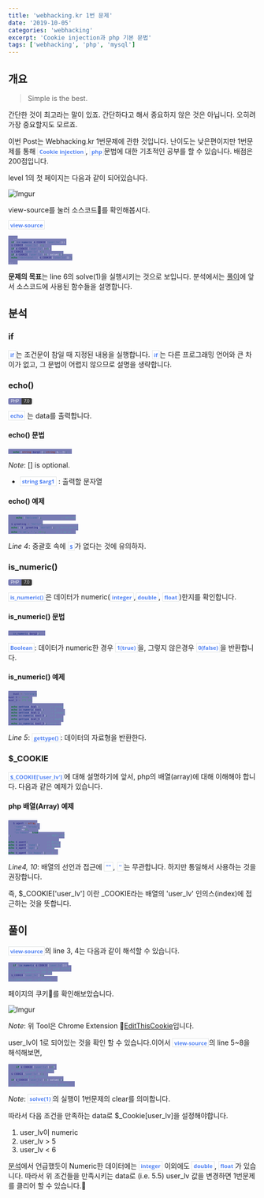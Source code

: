 ```yaml
---
title: 'webhacking.kr 1번 문제'
date: '2019-10-05'
categories: 'webhacking'
excerpt: 'Cookie injection과 php 기본 문법'
tags: ['webhacking', 'php', 'mysql']
---
```


## 개요
> Simple is the best.

간단한 것이 최고라는 말이 있죠. 간단하다고 해서 중요하지 않은 것은 아닙니다. 오히려 가장 중요할지도 모르죠. 

이번 Post는 Webhacking.kr 1번문제에 관한 것입니다. 난이도는 낮은편이지만 1번문제를 통해 `Cookie injection`, `php`문법에 대한 기초적인 공부를 할 수 있습니다. 배점은 200점입니다.

level 1의 첫 페이지는 다음과 같이 되어있습니다.

![Imgur](https://i.imgur.com/NLcyvSy.png)

view-source를 눌러 소스코드🧾를 확인해봅시다.

`view-source`

~~~php
...
  if(!is_numeric($_COOKIE['user_lv'])) 
  $_COOKIE['user_lv']=1;
  if($_COOKIE['user_lv']>=6) 
  $_COOKIE['user_lv']=1;
  if($_COOKIE['user_lv']>5) solve(1);
  echo "<br>level : {$_COOKIE['user_lv']}";
...
~~~

**문제의 목표**는 line 6의 solve(1)을 실행시키는 것으로 보입니다. 분석에서는 [풀이](#풀이)에 앞서 소스코드에 사용된 함수들을 설명합니다. 

## 분석

### if
`if`는 조건문이 참일 때 지정된 내용을 실행합니다. `if`는 다른 프로그래밍 언어와 큰 차이가 없고, 그 문법이 어렵지 않으므로 설명을 생략합니다.

### echo()

<a class="PHP">PHP</a><a class="PHPver">7.0</a>  

`echo` 는 data를 출력합니다.
#### echo() 문법
~~~~php
echo (string $arg1 [, string $...]);
~~~~
*Note*: [] is optional.
- `string $arg1` : 출력할 문자열

#### echo() 예제
~~~~php
  echo ("Welcome");             // Welcome
    
  $_greeting = "Hello";
  echo ("${_greeting} World!"); // Hello World!
  echo "I am", " ", 20+1;       // I am 21
~~~~
*Line 4*: 중괄호 속에 `$`가 없다는 것에 유의하자.

### is_numeric()

<a class="PHP">PHP</a><a class="PHPver">7.0</a>  

`is_numeric()`은 데이터가 numeric(`integer`,`double`, `float`)한지를 확인합니다.

#### is_numeric() 문법
~~~~php
is_numeric($arg1);
~~~~

`Boolean`: 데이터가 numeric한 경우 `1(true)`을, 그렇지 않은경우 `0(false)`을 반환합니다.

#### is_numeric() 예제
~~~php
$val = "string";
$val_2 = 2019;
$val_3 = 273.15;
  
  echo gettype($val);       // string
  echo is_numeric($val);    // 0
  echo gettype($val_2);     // integer
  echo is_numeric($val_2);  // 1
  echo gettype($val_3);     // double
  echo is_numeric($val_3);  // 1
~~~

*Line 5*: `gettype()`: 데이터의 자료형을 반환한다.

### $_COOKIE
`$_COOKIE['user_lv']`에 대해 설명하기에 앞서, php의 배열(array)에 대해 이해해야 합니다. 다음과 같은 예제가 있습니다.
#### php 배열(Array) 예제
~~~~php
$_agent = array(
    'name'=>'Terada',
    'age'=>20,
    "is_happy"=>true
);                        // 배열의 선언

echo $_agent;             // Array
echo $_agent['name'];     // Terada
echo $_agent['age'];      // 20
echo $_agent['is_happy']; // 1
~~~~
*Line4, 10*: 배열의 선언과 접근에 `""`, `''`는 무관합니다. 하지만 통일해서 사용하는 것을 권장합니다. 

즉, $_COOKIE['user_lv'] 이란 _COOKIE라는 배열의 'user_lv' 인의스(index)에 접근하는 것을 뜻합니다.

## 풀이
`view-source`의 line 3, 4는 다음과 같이 해석할 수 있습니다.
~~~~php
if(!is_numeric($_COOKIE['user_lv'])) 
//$_COOKIE라는 Array의 user_lv 요소에 접근하여 
//그 data가 numeric하지 않을 경우
  $_COOKIE['user_lv']=1;
//$_COOKIE의 user_lv을 1로 한다.
~~~~
페이지의 쿠키🍪를 확인해보았습니다.

![Imgur](https://i.imgur.com/rz9SQUZ.png)

*Note*: 위 Tool은 Chrome Extension 🍪[EditThisCookie](https://chrome.google.com/webstore/detail/editthiscookie/fngmhnnpilhplaeedifhccceomclgfbg?hl=ko)입니다.

user_lv이 1로 되어있는 것을 확인 할 수 있습니다.이어서 `view-source`의 line 5~8을 해석해보면,
~~~~php
  if($_COOKIE['user_lv']>=6) 
  // user_lv이 6보다 크거나 같으면 
  $_COOKIE['user_lv']=1;
  // user_lv을 1로 초기화한다.
  if($_COOKIE['user_lv']>5) solve(1);
  // user_lv이 5보다 크면 solve(1)을 실행한다.
~~~~
*Note*: `solve(1)`의 실행이 1번문제의 clear를 의미합니다.

따라서 다음 조건을 만족하는 data로 $_Cookie[user_lv]을 설정해야합니다.
1. user_lv이 numeric
2. user_lv > 5  
3. user_lv < 6

[분석](#분석)에서 언급했듯이 Numeric한 데이터에는 `integer` 이외에도 `double`, `float`가 있습니다. 따라서 위 조건들을 만족시키는 data로 (i.e. 5.5) user_lv 값을 변경하면 1번문제를 클리어 할 수 있습니다.💯

<style>
        .PHP {
            display: inline;
            padding-left: 5px;
            padding-right: 5px;
            padding-top: 1px;
            padding-bottom: 2px;
            font-size: 0.6em;
            text-align: center;
            background-color: #777bb3;
            color: #f8fafc;
            border-top-left-radius: 3px;
            border-bottom-left-radius: 3px;
            content: "MySQL"
        }

        .PHPver {
            display: inline;
            padding-left: 5px;
            padding-right: 5px;
            padding-top: 1px;
            padding-bottom: 2px;
            font-size: 0.6em;
            text-align: center;
            background-color: #000000c7;
            color: #f8fafc;
            border-top-right-radius: 3px;
            border-bottom-right-radius: 3px;
        }
</style>
<style>
.page h1:before {
    padding-right: 0.3em;
    color: #9ddcff;
    content: "/";
}

.page h2:before {
    padding-right: 0.3em;
    color: #9ddcff;
    content: "//";
}

.page h3:before {
    padding-right: 0.3em;
    color: #9ddcff;
    content: "///";
}

.page h4:before {
    padding-right: 0.3em;
    color: #9ddcff;
    content: "////";
}

p>code,
a>code,
li>code,
figcaption>code,
td>code {
    padding-left: 0.18rem;
    padding-right: 0.18rem;
    padding-top: 0.09rem;
    font-size: 0.8em;
    background: #fff;
    color: #5283f3;
    font-weight: bold;
    border: solid 1px #e1e4e5;
    border-radius: 0px;
    font-family: open sans,clear sans,helvetica neue,Helvetica,Arial,sans-serif;
}
</style>